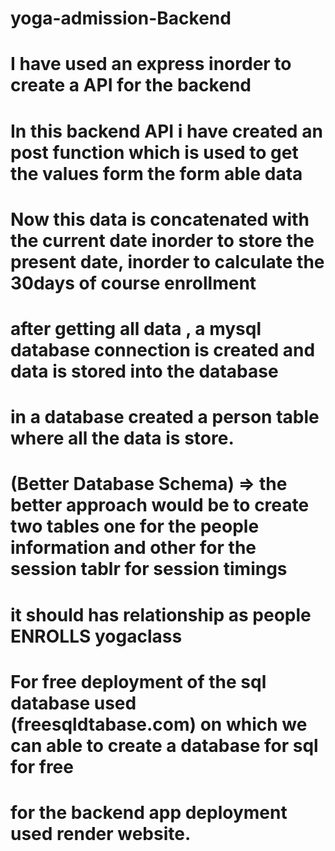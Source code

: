 # yoga-admission-Backend

# I have used an express inorder to create a API for the backend

# In this backend API i have created an post function which is used to get the values form the form able data

# Now this data is concatenated with the current date inorder to store the present date, inorder to calculate the 30days of course enrollment

# after getting all data , a mysql database connection is created and data is stored into the database

# in a database created a person table where all the data is store.


# (Better Database Schema) => the better approach would be to create two tables one for the people information and other for the session tablr for session timings
# it should has relationship as  people ENROLLS yogaclass

# For free deployment of the sql database used  (freesqldtabase.com) on which we can able to create a database for sql for free

# for the backend app deployment used render website.

